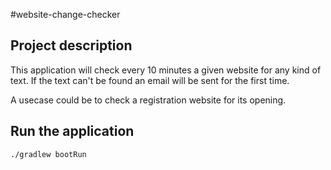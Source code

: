 #website-change-checker

Project description
----------------------

This application will check every 10 minutes a given website for any kind of text. If the text can't be found an email will be sent for the first time.

A usecase could be to check a registration website for its opening.


Run the application
-------------

```
./gradlew bootRun
```

